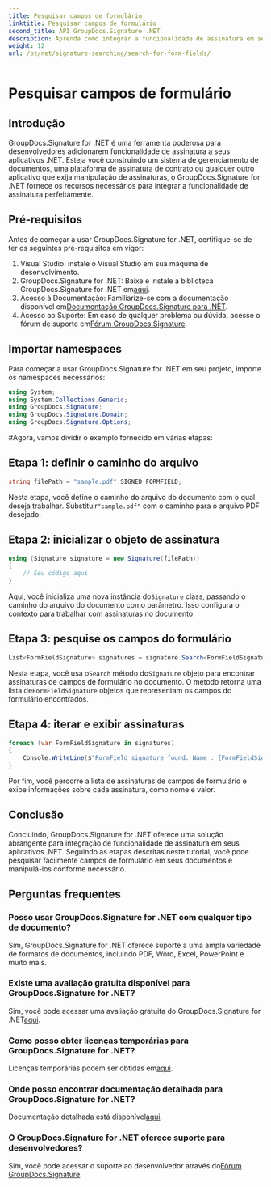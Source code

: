 ```yaml
---
title: Pesquisar campos de formulário
linktitle: Pesquisar campos de formulário
second_title: API GroupDocs.Signature .NET
description: Aprenda como integrar a funcionalidade de assinatura em seus aplicativos .NET com GroupDocs.Signature for .NET. Siga nosso passo a passo para um gerenciamento de documentos perfeito.
weight: 12
url: /pt/net/signature-searching/search-for-form-fields/
---
```


# Pesquisar campos de formulário

## Introdução
GroupDocs.Signature for .NET é uma ferramenta poderosa para desenvolvedores adicionarem funcionalidade de assinatura a seus aplicativos .NET. Esteja você construindo um sistema de gerenciamento de documentos, uma plataforma de assinatura de contrato ou qualquer outro aplicativo que exija manipulação de assinaturas, o GroupDocs.Signature for .NET fornece os recursos necessários para integrar a funcionalidade de assinatura perfeitamente.
## Pré-requisitos
Antes de começar a usar GroupDocs.Signature for .NET, certifique-se de ter os seguintes pré-requisitos em vigor:
1. Visual Studio: instale o Visual Studio em sua máquina de desenvolvimento.
2.  GroupDocs.Signature for .NET: Baixe e instale a biblioteca GroupDocs.Signature for .NET em[aqui](https://releases.groupdocs.com/signature/net/).
3.  Acesso à Documentação: Familiarize-se com a documentação disponível em[Documentação GroupDocs.Signature para .NET](https://tutorials.groupdocs.com/signature/net/).
4.  Acesso ao Suporte: Em caso de qualquer problema ou dúvida, acesse o fórum de suporte em[Fórum GroupDocs.Signature](https://forum.groupdocs.com/c/signature/13).

## Importar namespaces
Para começar a usar GroupDocs.Signature for .NET em seu projeto, importe os namespaces necessários:
```csharp
using System;
using System.Collections.Generic;
using GroupDocs.Signature;
using GroupDocs.Signature.Domain;
using GroupDocs.Signature.Options;
```
#Agora, vamos dividir o exemplo fornecido em várias etapas:
## Etapa 1: definir o caminho do arquivo
```csharp
string filePath = "sample.pdf"_SIGNED_FORMFIELD;
```
 Nesta etapa, você define o caminho do arquivo do documento com o qual deseja trabalhar. Substituir`"sample.pdf"` com o caminho para o arquivo PDF desejado.
## Etapa 2: inicializar o objeto de assinatura
```csharp
using (Signature signature = new Signature(filePath))
{
    // Seu código aqui
}
```
 Aqui, você inicializa uma nova instância do`Signature` class, passando o caminho do arquivo do documento como parâmetro. Isso configura o contexto para trabalhar com assinaturas no documento.
## Etapa 3: pesquise os campos do formulário
```csharp
List<FormFieldSignature> signatures = signature.Search<FormFieldSignature>(SignatureType.FormField);
```
 Nesta etapa, você usa o`Search` método do`Signature` objeto para encontrar assinaturas de campos de formulário no documento. O método retorna uma lista de`FormFieldSignature` objetos que representam os campos do formulário encontrados.
## Etapa 4: iterar e exibir assinaturas
```csharp
foreach (var FormFieldSignature in signatures)
{
    Console.WriteLine($"FormField signature found. Name : {FormFieldSignature.Name}. Value: {FormFieldSignature.Value}");
}
```
Por fim, você percorre a lista de assinaturas de campos de formulário e exibe informações sobre cada assinatura, como nome e valor.

## Conclusão
Concluindo, GroupDocs.Signature for .NET oferece uma solução abrangente para integração de funcionalidade de assinatura em seus aplicativos .NET. Seguindo as etapas descritas neste tutorial, você pode pesquisar facilmente campos de formulário em seus documentos e manipulá-los conforme necessário.
## Perguntas frequentes
### Posso usar GroupDocs.Signature for .NET com qualquer tipo de documento?
Sim, GroupDocs.Signature for .NET oferece suporte a uma ampla variedade de formatos de documentos, incluindo PDF, Word, Excel, PowerPoint e muito mais.
### Existe uma avaliação gratuita disponível para GroupDocs.Signature for .NET?
 Sim, você pode acessar uma avaliação gratuita do GroupDocs.Signature for .NET[aqui](https://releases.groupdocs.com/).
### Como posso obter licenças temporárias para GroupDocs.Signature for .NET?
 Licenças temporárias podem ser obtidas em[aqui](https://purchase.groupdocs.com/temporary-license/).
### Onde posso encontrar documentação detalhada para GroupDocs.Signature for .NET?
 Documentação detalhada está disponível[aqui](https://tutorials.groupdocs.com/signature/net/).
### O GroupDocs.Signature for .NET oferece suporte para desenvolvedores?
 Sim, você pode acessar o suporte ao desenvolvedor através do[Fórum GroupDocs.Signature](https://forum.groupdocs.com/c/signature/13).